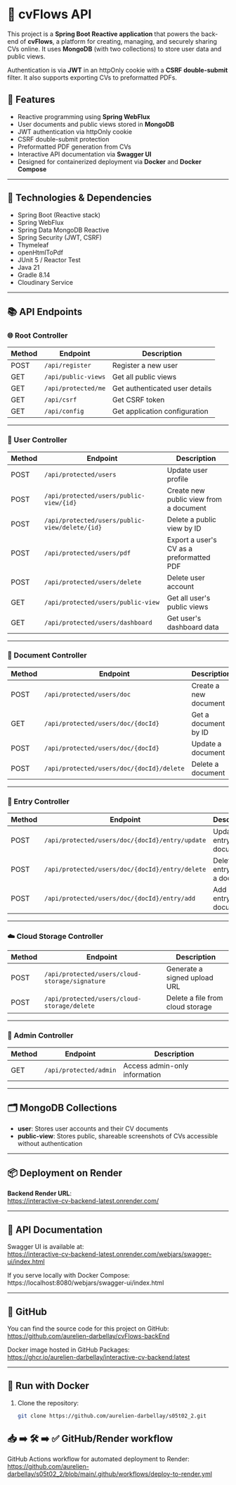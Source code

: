 # 🧭 cvFlows API

This project is a **Spring Boot Reactive application** that powers the back-end of **cvFlows**, a platform for creating, managing, and securely sharing CVs online. It uses **MongoDB** (with two collections) to store user data and public views.

Authentication is via **JWT** in an httpOnly cookie with a **CSRF double-submit** filter. It also supports exporting CVs to preformatted PDFs.

## 🚀 Features

- Reactive programming using **Spring WebFlux**
- User documents and public views stored in **MongoDB**
- JWT authentication via httpOnly cookie
- CSRF double-submit protection
- Preformatted PDF generation from CVs
- Interactive API documentation via **Swagger UI**
- Designed for containerized deployment via **Docker** and **Docker Compose**

---

## 🧱 Technologies & Dependencies

- Spring Boot (Reactive stack)
- Spring WebFlux
- Spring Data MongoDB Reactive
- Spring Security (JWT, CSRF)
- Thymeleaf
- openHtmlToPdf
- JUnit 5 / Reactor Test
- Java 21
- Gradle 8.14
- Cloudinary Service

---

## 📚 API Endpoints

### 🌐 Root Controller

| Method | Endpoint                | Description                             |
|--------|-------------------------|-----------------------------------------|
| POST   | `/api/register`         | Register a new user                     |
| GET    | `/api/public-views`     | Get all public views                    |
| GET    | `/api/protected/me`     | Get authenticated user details          |
| GET    | `/api/csrf`             | Get CSRF token                          |
| GET    | `/api/config`           | Get application configuration           |

---

### 👤 User Controller

| Method | Endpoint                                           | Description                                  |
|--------|----------------------------------------------------|----------------------------------------------|
| POST   | `/api/protected/users`                             | Update user profile                          |
| POST   | `/api/protected/users/public-view/{id}`            | Create new public view from a document       |
| POST   | `/api/protected/users/public-view/delete/{id}`     | Delete a public view by ID                   |
| POST   | `/api/protected/users/pdf`                         | Export a user's CV as a preformatted PDF     |
| POST   | `/api/protected/users/delete`                      | Delete user account                          |
| GET    | `/api/protected/users/public-view`                 | Get all user's public views                  |
| GET    | `/api/protected/users/dashboard`                   | Get user's dashboard data                    |

---

### 📄 Document Controller

| Method | Endpoint                                          | Description                       |
|--------|---------------------------------------------------|-----------------------------------|
| POST   | `/api/protected/users/doc`                        | Create a new document             |
| GET    | `/api/protected/users/doc/{docId}`                | Get a document by ID              |
| POST   | `/api/protected/users/doc/{docId}`                | Update a document                 |
| POST   | `/api/protected/users/doc/{docId}/delete`         | Delete a document                 |

---

### 📝 Entry Controller

| Method | Endpoint                                               | Description                      |
|--------|--------------------------------------------------------|----------------------------------|
| POST   | `/api/protected/users/doc/{docId}/entry/update`        | Update an entry in a document    |
| POST   | `/api/protected/users/doc/{docId}/entry/delete`        | Delete an entry from a document  |
| POST   | `/api/protected/users/doc/{docId}/entry/add`           | Add a new entry to a document    |

---

### ☁️ Cloud Storage Controller

| Method | Endpoint                                            | Description                         |
|--------|-----------------------------------------------------|-------------------------------------|
| POST   | `/api/protected/users/cloud-storage/signature`      | Generate a signed upload URL        |
| POST   | `/api/protected/users/cloud-storage/delete`         | Delete a file from cloud storage    |

---

### 🔐 Admin Controller

| Method | Endpoint                    | Description                      |
|--------|-----------------------------|----------------------------------|
| GET    | `/api/protected/admin`      | Access admin-only information    |

---

## 🗂️ MongoDB Collections

- **user**: Stores user accounts and their CV documents
- **public-view**: Stores public, shareable screenshots of CVs accessible without authentication

---

## 📦 Deployment on Render

**Backend Render URL**:  
https://interactive-cv-backend-latest.onrender.com/

---

## 📖 API Documentation

Swagger UI is available at:  
https://interactive-cv-backend-latest.onrender.com/webjars/swagger-ui/index.html

If you serve locally with Docker Compose:  
https://localhost:8080/webjars/swagger-ui/index.html

---

## 🔗 GitHub

You can find the source code for this project on GitHub:  
https://github.com/aurelien-darbellay/cvFlows-backEnd

Docker image hosted in GitHub Packages:  
https://ghcr.io/aurelien-darbellay/interactive-cv-backend:latest

---

## 🐳 Run with Docker

1. Clone the repository:

   ```bash
   git clone https://github.com/aurelien-darbellay/s05t02_2.git

## 📥 ➡️ 🛠️ ➡️ ✅ GitHub/Render workflow
GitHub Actions workflow for automated deployment to Render:
https://github.com/aurelien-darbellay/s05t02_2/blob/main/.github/workflows/deploy-to-render.yml

